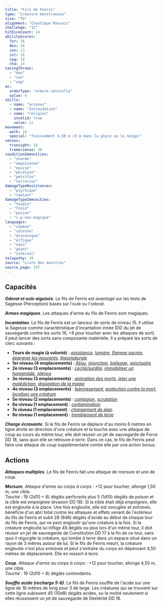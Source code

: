 ```yaml
---
title: "Fils de Fenris"
type: "Créature monstrueuse"
size: "TG"
alignment: "Chaotique Mauvais"
challenge: "12"
hitDiceCount: 14
abilityScores:
  for: 26
  dex: 16
  con: 23
  int: 16
  sag: 18
  cha: 14
savingThrows:
  - "dex"
  - "con"
  - "sag"
ac:
  armorType: "armure naturelle"
  value: 4
skills:
  - name: "arcanes"
  - name: "intimidation"
  - name: "religion"
    invalid: true
    value: 12
movement:
  walk: 18
  special: "fouissement 4,50 m (9 m dans la glace ou la neige)"
senses:
  truesight: 18
  tremorsense: 30
conditionImmunities:
  - "charme"
  - "empoisonne"
  - "epuise"
  - "paralyse"
  - "petrifie"
  - "terrorise"
damageTypeResistances:
  - "psychique"
  - "radiant"
damageTypeImmunities:
  - "foudre"
  - "froid"
  - "poison"
  - "c-p-non-magique"
languages:
  - "commun"
  - "céleste"
  - "draconique"
  - "elfique"
  - "nain"
  - "géant"
  - "infernal"
telepathy: 18
source: "Livre des monstres"
source_page: 197
---
```

## Capacités
_**Odorat et ouïe aiguisés**_. Le fils de Fenris est _avantagé_ sur les tests de Sagesse (Perception) basés sur l'ouïe ou l'odorat.

_**Armes magiques**_. Les attaques d'arme du fils de Fenris sont magiques.

_**Incantation**_. Le fils de Fenris est un lanceur de sorts de niveau 15. Il utilise la Sagesse comme caractéristique d'incantation innée (DD du jet de sauvegarde contre les sorts 16, +8 pour toucher avec les attaques de sort). Il peut lancer des sorts sans composante matérielle. Il a préparé les sorts de clerc suivants :
* **Tours de magie (à volonté)** : [_assistance_](/grimoire/assistance/), [_lumière_](/grimoire/lumiere/), [_flamme sacrée_](/grimoire/flamme-sacree/), [_épargner les mourants_](/grimoire/epargner-les-mourants/), [_thaumaturgie_](/grimoire/thaumaturgie/)
* **1er niveau (4 emplacements)** : [_fléau_](/grimoire/fleau/), [_injonction_](/grimoire/injonction/), [_balisage_](/grimoire/balisage/), [_sanctuaire_](/grimoire/sanctuaire/)
* **2e niveau (3 emplacements)** : [_cécité/surdité_](/grimoire/cecite-surdite/), [_immobiliser un humanoïde_](/grimoire/immobiliser-un-humanoide/), [_silence_](/grimoire/silence/)
* **3e niveau (3 emplacements)** : [_animation des morts_](/grimoire/animation-des-morts/), [_jeter une malédiction_](/grimoire/jeter-une-malediction/), [_dissipation de la magie_](/grimoire/dissipation-de-la-magie/)
* **4e niveau (3 emplacements)** : [_bannissement_](/grimoire/bannissement/), [_protection contre la mort_](/grimoire/protection-contre-la-mort/), [_localiser une créature_](/grimoire/localiser-une-creature/)
* **5e niveau (2 emplacements)** : [_contagion_](/grimoire/contagion/), [_scrutation_](/grimoire/scrutation/)
* **6e niveau (1 emplacement)** : [_contamination_](/grimoire/contamination/)
* **7e niveau (1 emplacement)** : [_changement de plan_](/grimoire/changement-de-plan/)
* **8e niveau (1 emplacement)** : [_tremblement de terre_](/grimoire/tremblement-de-terre/)

_**Charge écrasante**_. Si le fils de Fenris se déplace d'au moins 6 mètres en ligne droite en direction d'une créature et la touche avec une attaque de coup au cours du même tour, elle doit réussir un jet de sauvegarde de Force DD 18, sans quoi elle se retrouve _à terre_. Dans ce cas, le fils de Fenris peut faire une attaque de _coup_ supplémentaire contre elle par une action bonus.

## Actions
_**Attaques multiples**_. Le fils de Fenris fait une attaque de _morsure_ et une de _coup_.

_**Morsure**_. _Attaque d'arme au corps à corps_ : +12 pour toucher, allonge 1,50 m, une cible.  
_Touché_ : 19 (2d10 + 8) dégâts perforants plus 5 (1d10) dégâts de poison et la cible est _empoignée_ (évasion DD 18). Si la cible était déjà _empoignée_, elle est engloutie à la place. Une fois engloutie, elle est _aveuglée_ et _entravée_, bénéficie d'un abri total contre les attaques et effets venant de l'extérieur du fils de Fenris et subit 28 (8d6) dégâts d'acide au début de chaque tour du fils de Fenris, qui ne peut engloutir qu'une créature à la fois. Si la créature engloutie lui inflige 45 dégâts ou plus lors d'un même tour, il doit réussir un jet de sauvegarde de Constitution DD 17 à la fin de ce tour, sans quoi il régurgite la créature, qui tombe _à terre_ dans un espace situé dans un rayon de 3 mètres autour de lui. Si le fils de Fenris meurt, la créature engloutie n'est plus _entravée_ et peut s'extraire du corps en dépensant 4,50 mètres de déplacement. Elle en ressort _à terre_.

_**Coup**_. _Attaque d'arme au corps à corps_ : +12 pour toucher, allonge 4,50 m, une cible.  
_Touché_ : 19 (2d10 + 8) dégâts contondants.

_**Souffle acide (recharge 5-6)**_. Le fils de Fenris souffle de l'acide sur une ligne de 18 mètres de long pour 3 de large. Les créatures qui se trouvent sur cette ligne subissent 45 (10d8) dégâts acides, ou la moitié seulement si elles réussissent un jet de sauvegarde de Dextérité DD 18.
